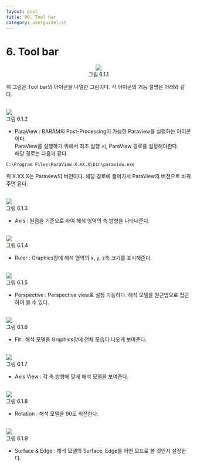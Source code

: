 ```yaml
---
layout: post
title: 06. Tool bar
category: userguidelist
---
```


# 6. Tool bar

<p align='center'>
    <img src="https://nextfoam.co.kr/baramManual/userguide/6.1.1.png"><br>
    그림 6.1.1
</p>

위 그림은 Tool bar의 아이콘을 나열한 그림이다. 각 아이콘의 기능 설명은 아래와 같다.<br><br>

<p align='Left'>
    <img src="https:nextfoam.co.kr/baramManual/userguide/6.1.2.png"><br>
    그림 6.1.2
</p>

* ParaView : BARAM의 Post-Processing이 가능한 Paraview를 실행하는 아이콘이다.<br>
ParaView를 실행하기 위해서 최초 실행 시, ParaView 경로를 설정해야한다.<br>
해당 경로는 다음과 같다.<br>

```commandline
C:\Program Files\ParaView X.XX.X\bin\paraview.exe
```

위 X.XX.X는 Paraview의 버전이다. 해당 경로에 들어가서 ParaView의 버전으로 바꿔주면 된다.<br><br>

<p align='Left'>
    <img src="https:nextfoam.co.kr/baramManual/userguide/6.1.3.png"><br>
    그림 6.1.3
</p>

* Axis : 원점을 기준으로 하여 해석 영역의 축 방향을 나타내준다.<br><br>

<p align='Left'>
    <img src="https:nextfoam.co.kr/baramManual/userguide/6.1.4.png"><br>
    그림 6.1.4
</p>

* Ruler : Graphics창에 해석 영역의 x, y, z축 크기를 표시해준다.<br><br>

<p align='Left'>
    <img src="https:nextfoam.co.kr/baramManual/userguide/6.1.5.png"><br>
    그림 6.1.5
</p>

* Perspective : Perspective view로 설정 가능하다. 해석 모델을 원근법으로 접근하여 볼 수 있다.<br><br>

<p align='Left'>
    <img src="https:nextfoam.co.kr/baramManual/userguide/6.1.6.png"><br>
    그림 6.1.6
</p>

* Fit : 해석 모델을 Graphics창에 전체 모습이 나오게 보여준다.<br><br>

<p align='Left'>
    <img src="https:nextfoam.co.kr/baramManual/userguide/6.1.7.png"><br>
    그림 6.1.7
</p>

* Axis View : 각 축 방향에 맞게 해석 모델을 보여준다.<br><br>

<p align='Left'>
    <img src="https:nextfoam.co.kr/baramManual/userguide/6.1.8.png"><br>
    그림 6.1.8
</p>

* Rotation : 해석 모델을 90도 회전한다.<br><br>

<p align='Left'>
    <img src="https:nextfoam.co.kr/baramManual/userguide/6.1.9.png"><br>
    그림 6.1.9
</p>

* Surface & Edge : 해석 모델의 Surface, Edge를 어떤 모드로 볼 것인지 설정한다.<br>

